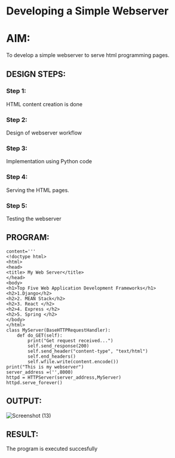 # Developing a Simple Webserver

# AIM:

To develop a simple webserver to serve html programming pages.

## DESIGN STEPS:

### Step 1:

HTML content creation is done

### Step 2:

Design of webserver workflow

### Step 3:

Implementation using Python code

### Step 4:

Serving the HTML pages.

### Step 5:

Testing the webserver

## PROGRAM:
```from http.server import HTTPServer,BaseHTTPRequestHandler
content='''
<!doctype html>
<html>
<head>
<title> My Web Server</title>
</head>
<body>
<h1>Top Five Web Application Development Frameworks</h1>
<h2>1.Django</h2>
<h2>2. MEAN Stack</h2>
<h2>3. React </h2>
<h2>4. Express </h2>
<h2>5. Spring </h2>
</body>
</html>
class MyServer(BaseHTTPRequestHandler):
    def do_GET(self):
        print("Get request received...")
        self.send_response(200) 
        self.send_header("content-type", "text/html")       
        self.end_headers()
        self.wfile.write(content.encode())
print("This is my webserver") 
server_address =('',8000)
httpd = HTTPServer(server_address,MyServer)
httpd.serve_forever()
```
## OUTPUT:
![Screenshot (13)](https://user-images.githubusercontent.com/121369281/230631683-7e9bab69-bc8a-42d0-8fd8-46f8723f6251.png)

## RESULT:
The program is executed succesfully

